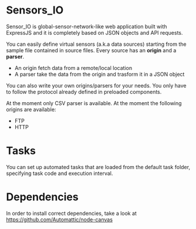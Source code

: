 # Sensors_IO

Sensor_IO is global-sensor-network-like web application built with ExpressJS and it
is completely based on JSON objects and API requests.

You can easily define virtual sensors (a.k.a data sources) starting from the sample file contained in source files. 
Every source has an <strong>origin</strong> and a <strong>parser</strong>.
<ul>
    <li>An origin fetch data from a remote/local location</li>
    <li>A parser take the data from the origin and trasform it in a JSON object</li>
</ul>

You can also write your own origins/parsers for your needs. You only have to follow the protocol already defined in preloaded components.

At the moment only CSV parser is available.
At the moment the following origins are available:
<ul>
    <li>FTP</li>
    <li>HTTP</li>
</ul>


# Tasks
You can set up automated tasks that are loaded from the default task folder, specifying task code and execution interval.

# Dependencies
In order to install correct dependencies, take a look at https://github.com/Automattic/node-canvas
